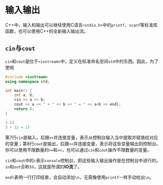 # 输入输出

C++中，输入和输出可以继续使用C语言`<stdio.h>`中的`printf`、`scanf`等标准库函数，也可以使用C++的全新输入输出流。

## `cin`与`cout`

`cin`和`cout`是位于`<iostream>`中，定义在标准命名空间`std`中的东西。因此，为了使用

```cpp
#include <iostream>
using namespace std;

int main() {
    int a, b;
    cin >> a >> b;
    cout << a << " + " << b << " = " << a+b << endl;
    return 0;
}
```

```cpp
3 12
3 + 12 = 15
```

第7行`cin`是输入，后跟`>>`并连接变量，表示从控制台输入当中提取并赋值给对应的变量；第8行`cout`是输出，后跟`<<`并连接变量，表示将这些变量输出到控制台。你可以使用不限数量的`>>`和`<<`，也可以通过`cin`和`cout`操作不限数量的变量。

`cin`和`cout`中的`c`表示`console`控制台，即这些输入输出操作是在控制台中进行的。`in`和`out`合称`IO`，这就是所谓的**IO流**了。

`endl`表明一行打印结束，会自动添加`\n`，无需像使用`printf`一样手动给出`\n`。
